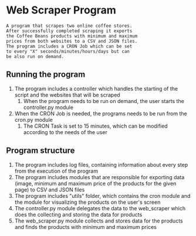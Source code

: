 # Web Scraper Program
    A program that scrapes two online coffee stores. 
    After successfully completed scraping it exports 
    the Coffee Beans products with minimum and maximum
    prices from both websites to a CSV and JSON files.
    The program includes a CRON Job which can be set 
    to every "X" seconds/minutes/hours/days but can
    be also run on demand.

## Running the program

1. The program includes a controller which handles the starting of the script and the websites that will be scraped
   1. When the program needs to be run on demand, the user starts the controller.py module
2. When the CRON Job is needed, the programs needs to be run from the cron.py module
    1. The CRON Task is set to 15 minutes, which can be modified according to the needs of the user

## Program structure

1. The program includes log files, containing information about every step from the execution of the program
2. The program includes modules that are responsible for exporting data (image, minimum and maximum price of the products for the given page) to CSV and JSON files
3. The program includes "utils" folder, which contains the cron module and the module for visualizing the products on the user's screen
4. The controller.py module delegates the data to the web_scraper which does the collecting and storing the data for products
5. The web_scraper.py module collects and stores data for the products and finds the products with minimum and maximum prices